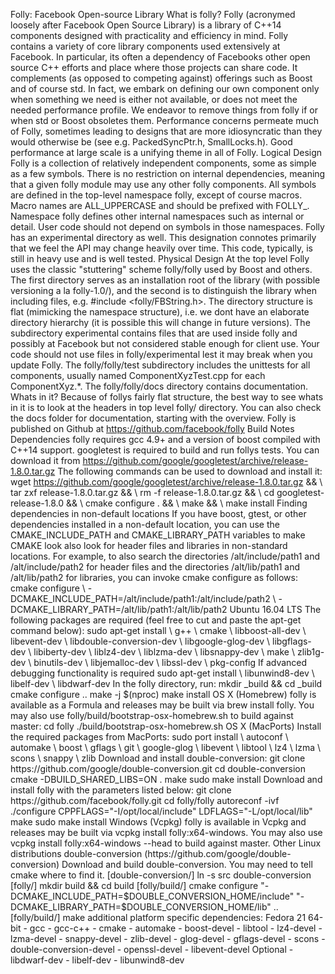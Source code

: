 Folly: Facebook Open-source Library What is folly? Folly (acronymed loosely after Facebook Open Source Library) is a library of C++14 components designed with practicality and efficiency in mind. Folly contains a variety of core library components used extensively at Facebook. In particular, its often a dependency of Facebooks other open source C++ efforts and place where those projects can share code. It complements (as opposed to competing against) offerings such as Boost and of course std. In fact, we embark on defining our own component only when something we need is either not available, or does not meet the needed performance profile. We endeavor to remove things from folly if or when std or Boost obsoletes them. Performance concerns permeate much of Folly, sometimes leading to designs that are more idiosyncratic than they would otherwise be (see e.g. PackedSyncPtr.h, SmallLocks.h). Good performance at large scale is a unifying theme in all of Folly. Logical Design Folly is a collection of relatively independent components, some as simple as a few symbols. There is no restriction on internal dependencies, meaning that a given folly module may use any other folly components. All symbols are defined in the top-level namespace folly, except of course macros. Macro names are ALL_UPPERCASE and should be prefixed with FOLLY_. Namespace folly defines other internal namespaces such as internal or detail. User code should not depend on symbols in those namespaces. Folly has an experimental directory as well. This designation connotes primarily that we feel the API may change heavily over time. This code, typically, is still in heavy use and is well tested. Physical Design At the top level Folly uses the classic "stuttering" scheme folly/folly used by Boost and others. The first directory serves as an installation root of the library (with possible versioning a la folly-1.0/), and the second is to distinguish the library when including files, e.g. #include <folly/FBString.h>. The directory structure is flat (mimicking the namespace structure), i.e. we dont have an elaborate directory hierarchy (it is possible this will change in future versions). The subdirectory experimental contains files that are used inside folly and possibly at Facebook but not considered stable enough for client use. Your code should not use files in folly/experimental lest it may break when you update Folly. The folly/folly/test subdirectory includes the unittests for all components, usually named ComponentXyzTest.cpp for each ComponentXyz.*. The folly/folly/docs directory contains documentation. Whats in it? Because of follys fairly flat structure, the best way to see whats in it is to look at the headers in top level folly/ directory. You can also check the docs folder for documentation, starting with the overview. Folly is published on Github at https://github.com/facebook/folly Build Notes Dependencies folly requires gcc 4.9+ and a version of boost compiled with C++14 support. googletest is required to build and run follys tests. You can download it from https://github.com/google/googletest/archive/release-1.8.0.tar.gz The following commands can be used to download and install it: wget https://github.com/google/googletest/archive/release-1.8.0.tar.gz && \ tar zxf release-1.8.0.tar.gz && \ rm -f release-1.8.0.tar.gz && \ cd googletest-release-1.8.0 && \ cmake configure . && \ make && \ make install Finding dependencies in non-default locations If you have boost, gtest, or other dependencies installed in a non-default location, you can use the CMAKE_INCLUDE_PATH and CMAKE_LIBRARY_PATH variables to make CMAKE look also look for header files and libraries in non-standard locations. For example, to also search the directories /alt/include/path1 and /alt/include/path2 for header files and the directories /alt/lib/path1 and /alt/lib/path2 for libraries, you can invoke cmake configure as follows: cmake configure \ -DCMAKE_INCLUDE_PATH=/alt/include/path1:/alt/include/path2 \ -DCMAKE_LIBRARY_PATH=/alt/lib/path1:/alt/lib/path2 Ubuntu 16.04 LTS The following packages are required (feel free to cut and paste the apt-get command below): sudo apt-get install \ g++ \ cmake \ libboost-all-dev \ libevent-dev \ libdouble-conversion-dev \ libgoogle-glog-dev \ libgflags-dev \ libiberty-dev \ liblz4-dev \ liblzma-dev \ libsnappy-dev \ make \ zlib1g-dev \ binutils-dev \ libjemalloc-dev \ libssl-dev \ pkg-config If advanced debugging functionality is required sudo apt-get install \ libunwind8-dev \ libelf-dev \ libdwarf-dev In the folly directory, run: mkdir _build && cd _build cmake configure .. make -j $(nproc) make install OS X (Homebrew) folly is available as a Formula and releases may be built via brew install folly. You may also use folly/build/bootstrap-osx-homebrew.sh to build against master: cd folly ./build/bootstrap-osx-homebrew.sh OS X (MacPorts) Install the required packages from MacPorts: sudo port install \ autoconf \ automake \ boost \ gflags \ git \ google-glog \ libevent \ libtool \ lz4 \ lzma \ scons \ snappy \ zlib Download and install double-conversion: git clone https://github.com/google/double-conversion.git cd double-conversion cmake -DBUILD_SHARED_LIBS=ON . make sudo make install Download and install folly with the parameters listed below: git clone https://github.com/facebook/folly.git cd folly/folly autoreconf -ivf ./configure CPPFLAGS="-I/opt/local/include" LDFLAGS="-L/opt/local/lib" make sudo make install Windows (Vcpkg) folly is available in Vcpkg and releases may be built via vcpkg install folly:x64-windows. You may also use vcpkg install folly:x64-windows --head to build against master. Other Linux distributions double-conversion (https://github.com/google/double-conversion) Download and build double-conversion. You may need to tell cmake where to find it. [double-conversion/] ln -s src double-conversion [folly/] mkdir build && cd build [folly/build/] cmake configure "-DCMAKE_INCLUDE_PATH=$DOUBLE_CONVERSION_HOME/include" "-DCMAKE_LIBRARY_PATH=$DOUBLE_CONVERSION_HOME/lib" .. [folly/build/] make additional platform specific dependencies: Fedora 21 64-bit - gcc - gcc-c++ - cmake - automake - boost-devel - libtool - lz4-devel - lzma-devel - snappy-devel - zlib-devel - glog-devel - gflags-devel - scons - double-conversion-devel - openssl-devel - libevent-devel Optional - libdwarf-dev - libelf-dev - libunwind8-dev